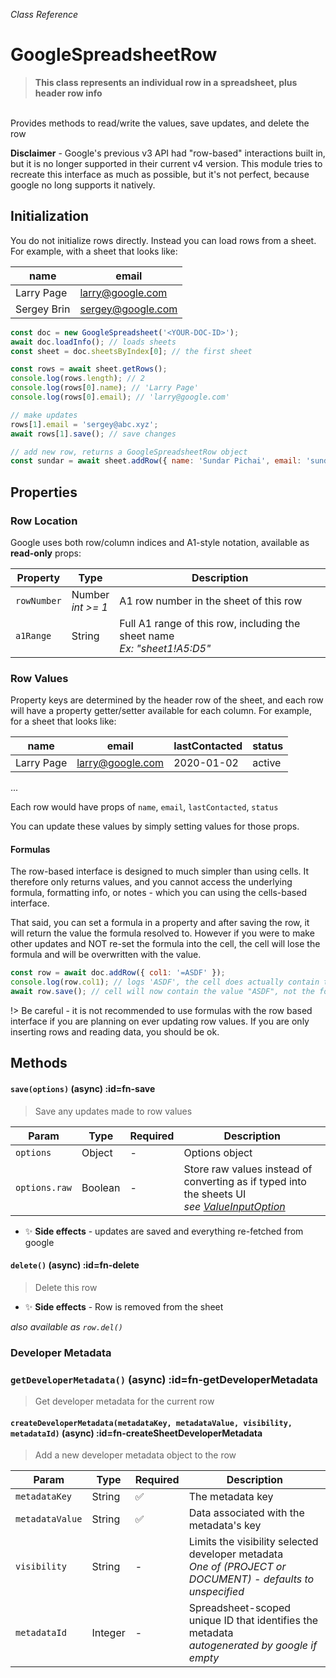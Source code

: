 _Class Reference_

# GoogleSpreadsheetRow

> **This class represents an individual row in a spreadsheet, plus header row info**
  <br>
  Provides methods to read/write the values, save updates, and delete the row


**Disclaimer** - Google's previous v3 API had "row-based" interactions built in, but it is no longer supported in their current v4 version. This module tries to recreate this interface as much as possible, but it's not perfect, because google no long supports it natively.

## Initialization

You do not initialize rows directly. Instead you can load rows from a sheet. For example, with a sheet that looks like:

name|email
---|---
Larry Page|larry@google.com
Sergey Brin|sergey@google.com

```javascript
const doc = new GoogleSpreadsheet('<YOUR-DOC-ID>');
await doc.loadInfo(); // loads sheets
const sheet = doc.sheetsByIndex[0]; // the first sheet

const rows = await sheet.getRows();
console.log(rows.length); // 2
console.log(rows[0].name); // 'Larry Page'
console.log(rows[0].email); // 'larry@google.com'

// make updates
rows[1].email = 'sergey@abc.xyz';
await rows[1].save(); // save changes

// add new row, returns a GoogleSpreadsheetRow object
const sundar = await sheet.addRow({ name: 'Sundar Pichai', email: 'sundar@abc.xyz' });
```

## Properties

### Row Location
Google uses both row/column indices and A1-style notation, available as **read-only** props:

Property|Type|Description
---|---|---
`rowNumber`|Number<br>_int >= 1_|A1 row number in the sheet of this row
`a1Range`|String|Full A1 range of this row, including the sheet name<br>_Ex: "sheet1!A5:D5"_

### Row Values

Property keys are determined by the header row of the sheet, and each row will have a property getter/setter available for each column. For example, for a sheet that looks like:

name|email|lastContacted|status
---|---|---|---
Larry Page|larry@google.com|2020-01-02|active
...

Each row would have props of `name`, `email`, `lastContacted`, `status`

You can update these values by simply setting values for those props.

#### Formulas

The row-based interface is designed to much simpler than using cells. It therefore only returns values, and you cannot access the underlying formula, formatting info, or notes - which you can using the cells-based interface.

That said, you can set a formula in a property and after saving the row, it will return the value the formula resolved to. However if you were to make other updates and NOT re-set the formula into the cell, the cell will lose the formula and will be overwritten with the value.

```javascript
const row = await doc.addRow({ col1: '=ASDF' });
console.log(row.col1); // logs 'ASDF', the cell does actually contain the formula
await row.save(); // cell will now contain the value "ASDF", not the formula
```

!> Be careful - it is not recommended to use formulas with the row based interface if you are planning on ever updating row values. If you are only inserting rows and reading data, you should be ok.


## Methods

#### `save(options)` (async) :id=fn-save
> Save any updates made to row values

Param|Type|Required|Description
---|---|---|---
`options`|Object|-|Options object
`options.raw`|Boolean|-|Store raw values instead of converting as if typed into the sheets UI<br>_see [ValueInputOption](https://developers.google.com/sheets/api/reference/rest/v4/ValueInputOption)_

- ✨ **Side effects** - updates are saved and everything re-fetched from google


#### `delete()` (async) :id=fn-delete
> Delete this row

- ✨ **Side effects** - Row is removed from the sheet

_also available as `row.del()`_


### Developer Metadata

### `getDeveloperMetadata()` (async) :id=fn-getDeveloperMetadata
> Get developer metadata for the current row

#### `createDeveloperMetadata(metadataKey, metadataValue, visibility, metadataId)` (async) :id=fn-createSheetDeveloperMetadata
> Add a new developer metadata object to the row

Param|Type|Required|Description
---|---|---|---
`metadataKey`|String|✅|The metadata key
`metadataValue`|String|✅|Data associated with the metadata's key
`visibility`|String|-|Limits the visibility selected developer metadata<br>_One of (PROJECT or DOCUMENT) - defaults to unspecified_
`metadataId`|Integer|-|Spreadsheet-scoped unique ID that identifies the metadata<br>_autogenerated by google if empty_
